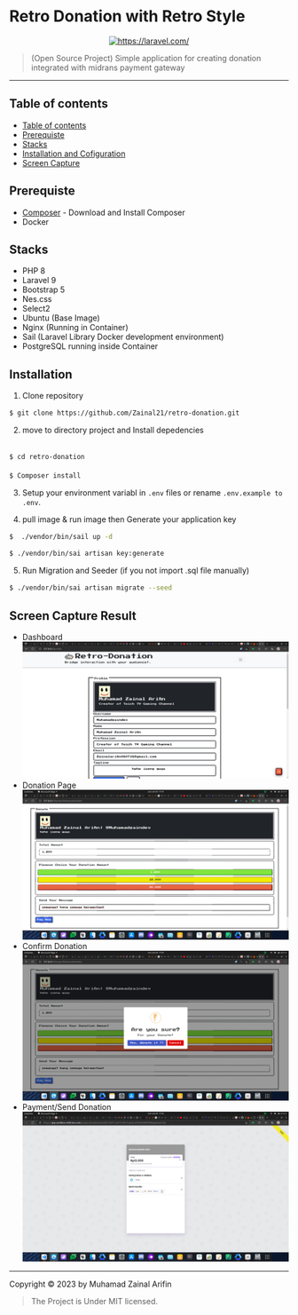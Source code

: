 # Retro Donation with Retro Style

<p align="center">
  <a href="https://laravel.com/">
    <img title="https://laravel.com/" src="https://raw.githubusercontent.com/laravel/art/master/logo-lockup/5%20SVG/2%20CMYK/1%20Full%20Color/laravel-logolockup-cmyk-red.svg" width="400">
  </a>
</p>

> (Open Source Project) Simple application for creating donation integrated with midrans payment gateway

---

## Table of contents

-   [Table of contents](#table-of-contents)
-   [Prerequiste](#prerequiste)
-   [Stacks](#stacks)
-   [Installation and Cofiguration](#installation)
-   [Screen Capture](#capture)

## Prerequiste

-   [Composer](https://getcomposer.org/) - Download and Install Composer
-   Docker

## Stacks

-   PHP 8
-   Laravel 9
-   Bootstrap 5
-   Nes.css
-   Select2
-   Ubuntu (Base Image)
-   Nginx (Running in Container)
-   Sail (Laravel Library Docker development environment)
-   PostgreSQL running inside Container

## Installation

1. Clone repository

```bash
$ git clone https://github.com/Zainal21/retro-donation.git
```

2. move to directory project and Install depedencies

```bash

$ cd retro-donation

$ Composer install
```

3. Setup your environment variabl in `.env` files or rename `.env.example to .env`.

4. pull image & run image then Generate your application key

```bash
$  ./vendor/bin/sail up -d
```

```bash
$ ./vendor/bin/sai artisan key:generate
```

5. Run Migration and Seeder (if you not import .sql file manually)

```bash
$ ./vendor/bin/sai artisan migrate --seed
```

## Screen Capture Result

-   Dashboard
    ![Register](public/screen_capture/image2.png)
-   Donation Page
    ![Donation Page](public/screen_capture/image3.png)
-   Confirm Donation
    ![confirm](public/screen_capture/image4.png)
-   Payment/Send Donation
    ![confirm](public/screen_capture/image6.png)

---

Copyright © 2023 by Muhamad Zainal Arifin

> The Project is Under MIT licensed.
